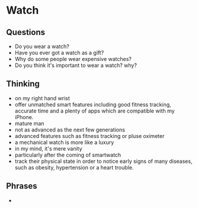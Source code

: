 # Watch

## Questions

- Do you wear a watch?
- Have you ever got a watch as a gift?
- Why do some people wear expensive watches?
- Do you think it's important to wear a watch? why?

## Thinking

- on my right hand wrist
- offer unmatched smart features including good fitness tracking, accurate time and a plenty of apps which are compatible with my iPhone.
- mature man
- not as advanced as the next few generations
- advanced features such as fitness tracking or pluse oximeter
- a mechanical watch is more like a luxury
- in my mind, it's mere vanity
- particularly after the coming of smartwatch
- track their physical state in order to notice early signs of many diseases, such as obesity, hypertension or a heart trouble.

## Phrases

- 
